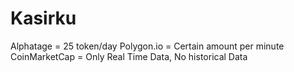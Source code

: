 # Kasirku
Alphatage = 25 token/day
Polygon.io = Certain amount per minute
CoinMarketCap = Only Real Time Data, No historical Data